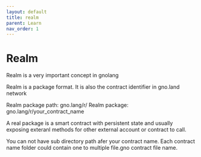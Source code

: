 ```yaml
---
layout: default
title: realm
parent: Learn
nav_order: 1
---
```


# Realm


Realm is a very important concept in gnolang

Realm is a package format. It is also the contract identifier in gno.land network 

Realm package path: gno.lang/r/
Realm package: gno.lang/r/your_contract_name

A real package is a smart contract with persistent state and usually exposing exteranl methods for other external account or contract to call. 

You can not have sub directory path afer your contract name. 
Each contract name folder could contain one to multiple file.gno contract file name.


